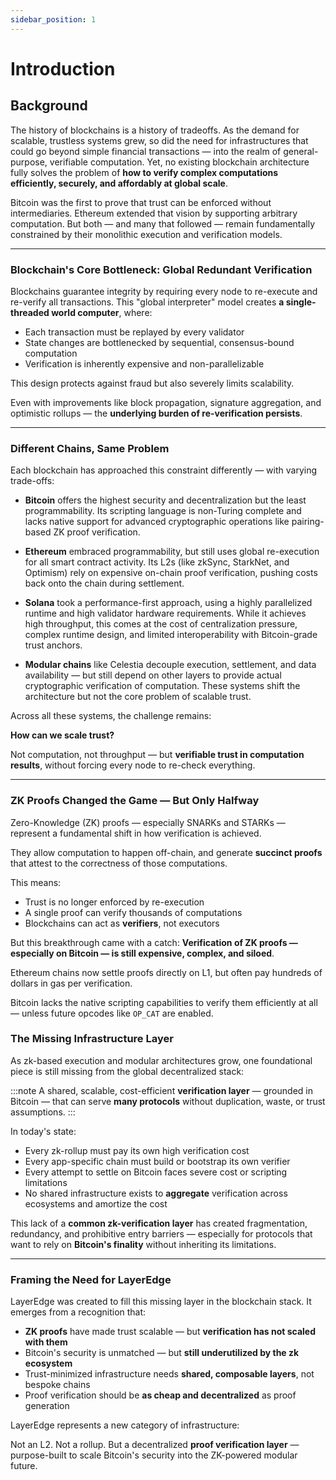 ```yaml
---
sidebar_position: 1
---
```


# Introduction

## Background

The history of blockchains is a history of tradeoffs. As the demand for scalable, trustless systems grew, so did the need for infrastructures that could go beyond simple financial transactions — into the realm of general-purpose, verifiable computation. Yet, no existing blockchain architecture fully solves the problem of **how to verify complex computations efficiently, securely, and affordably at global scale**.

Bitcoin was the first to prove that trust can be enforced without intermediaries. Ethereum extended that vision by supporting arbitrary computation. But both — and many that followed — remain fundamentally constrained by their monolithic execution and verification models.

---

### Blockchain's Core Bottleneck: Global Redundant Verification

Blockchains guarantee integrity by requiring every node to re-execute and re-verify all transactions. This "global interpreter" model creates **a single-threaded world computer**, where:

* Each transaction must be replayed by every validator
* State changes are bottlenecked by sequential, consensus-bound computation
* Verification is inherently expensive and non-parallelizable

This design protects against fraud but also severely limits scalability.

Even with improvements like block propagation, signature aggregation, and optimistic rollups — the **underlying burden of re-verification persists**.

---

### Different Chains, Same Problem

Each blockchain has approached this constraint differently — with varying trade-offs:

* **Bitcoin** offers the highest security and decentralization but the least programmability. Its scripting language is non-Turing complete and lacks native support for advanced cryptographic operations like pairing-based ZK proof verification.

* **Ethereum** embraced programmability, but still uses global re-execution for all smart contract activity. Its L2s (like zkSync, StarkNet, and Optimism) rely on expensive on-chain proof verification, pushing costs back onto the chain during settlement.

* **Solana** took a performance-first approach, using a highly parallelized runtime and high validator hardware requirements. While it achieves high throughput, this comes at the cost of centralization pressure, complex runtime design, and limited interoperability with Bitcoin-grade trust anchors.

* **Modular chains** like Celestia decouple execution, settlement, and data availability — but still depend on other layers to provide actual cryptographic verification of computation. These systems shift the architecture but not the core problem of scalable trust.

Across all these systems, the challenge remains:

**How can we scale trust?**

Not computation, not throughput — but **verifiable trust in computation results**, without forcing every node to re-check everything.

---

### ZK Proofs Changed the Game — But Only Halfway

Zero-Knowledge (ZK) proofs — especially SNARKs and STARKs — represent a fundamental shift in how verification is achieved.

They allow computation to happen off-chain, and generate **succinct proofs** that attest to the correctness of those computations.

This means:

* Trust is no longer enforced by re-execution
* A single proof can verify thousands of computations
* Blockchains can act as **verifiers**, not executors

But this breakthrough came with a catch:
**Verification of ZK proofs — especially on Bitcoin — is still expensive, complex, and siloed**.

Ethereum chains now settle proofs directly on L1, but often pay hundreds of dollars in gas per verification. 

Bitcoin lacks the native scripting capabilities to verify them efficiently at all — unless future opcodes like `OP_CAT` are enabled.

### The Missing Infrastructure Layer

As zk-based execution and modular architectures grow, one foundational piece is still missing from the global decentralized stack:

:::note
A shared, scalable, cost-efficient **verification layer** — grounded in Bitcoin — that can serve
**many protocols** without duplication, waste, or trust assumptions.
:::

In today's state:

* Every zk-rollup must pay its own high verification cost
* Every app-specific chain must build or bootstrap its own verifier
* Every attempt to settle on Bitcoin faces severe cost or scripting limitations
* No shared infrastructure exists to **aggregate** verification across ecosystems and amortize the cost

This lack of a **common zk-verification layer** has created fragmentation, redundancy, and prohibitive entry barriers — especially for protocols that want to rely on **Bitcoin's finality** without inheriting its limitations.

---

### Framing the Need for LayerEdge

LayerEdge was created to fill this missing layer in the blockchain stack. It emerges from a recognition that:

* **ZK proofs** have made trust scalable — but **verification has not scaled with them**
* Bitcoin's security is unmatched — but **still underutilized by the zk ecosystem**
* Trust-minimized infrastructure needs **shared, composable layers**, not bespoke chains
* Proof verification should be **as cheap and decentralized** as proof generation

LayerEdge represents a new category of infrastructure:

Not an L2. Not a rollup. But a decentralized **proof verification layer** — purpose-built to scale Bitcoin's security into the ZK-powered modular future.